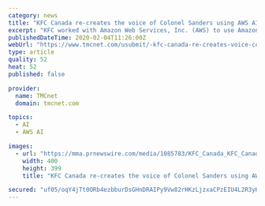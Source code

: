 ```yaml
---
category: news
title: "KFC Canada re-creates the voice of Colonel Sanders using AWS AI technology"
excerpt: "KFC worked with Amazon Web Services, Inc. (AWS) to use Amazon Polly, an artificial intelligence service that turns text into lifelike speech using advanced deep learning technologies to re-create the iconic voice of KFC's Founder, Colonel Harland Sanders. KFC is the first global quick service restaurant (QSR) to use this sophisticated text-to ..."
publishedDateTime: 2020-02-04T11:26:00Z
webUrl: "https://www.tmcnet.com/usubmit/-kfc-canada-re-creates-voice-colonel-sanders-using-/2020/02/04/9091423.htm"
type: article
quality: 52
heat: 52
published: false

provider:
  name: TMCnet
  domain: tmcnet.com

topics:
  - AI
  - AWS AI

images:
  - url: "https://mma.prnewswire.com/media/1085783/KFC_Canada_KFC_Canada_re_creates_the_voice_of_Colonel_Sanders_us.jpg"
    width: 400
    height: 399
    title: "KFC Canada re-creates the voice of Colonel Sanders using AWS AI technology"

secured: "uf05/oqY4jTt0ORb4ezbburDsGHnDRAIPy9Vw82rHKzLjzxaCPzEIU4L2R3yHrpwD7kzG0tP3UA1buPjTVWWztcpuKbgsGNjnenucZnMstg73H9M28+wkVHbc78DrD0pZwRAuaxfrNnJVoZknJ/PZqqir85JR0/Q0arJYq6OJa3Y7YHpCJfN5bFoeR1mLeGiGIVp7Ra6WmIQghpQPLymAGIOfEkMizSIkWdsFCBpRHXt5XpSSdgBQ3Yux0bF1IbBe82QYLDPyW1GUcUPZoMa1KKrvFUko6QQTW+QfdGoc8QGD0wIMY7mSfEMpeynPfTuiL9551Rnq/8ZaughLwmKxSAindMuNM7pssozVwbratC/QHgL42VctHwp9S1HuI9OAe4vHqjl8k4d95/SXHuqei8snvWov1l9qnA0ClQ8w3JAHDZOU1WlD/OlhUC8hId2WPuokEn1XT9FVbwyTcYIK++UhPy4p8Q33sOyDHu5bTk=;7FEdx2U73n0gmd5Evp7+DA=="
---
```


